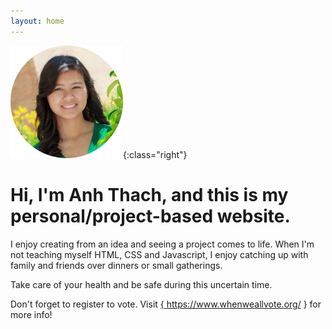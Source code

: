 ```yaml
---
layout: home
---
```


![profile picture](/assets/profile180.png){:class="right"}

# Hi, I'm Anh Thach, and this is my personal/project-based website.

I enjoy creating from an idea and seeing a project comes to life. When I'm not teaching myself HTML, CSS and Javascript, I enjoy catching up with family and friends over dinners or small gatherings.

Take care of your health and be safe during this uncertain time. 

Don't forget to register to vote. Visit <a href="https://www.whenweallvote.org/">{ https://www.whenweallvote.org/ }</a> for more info!
